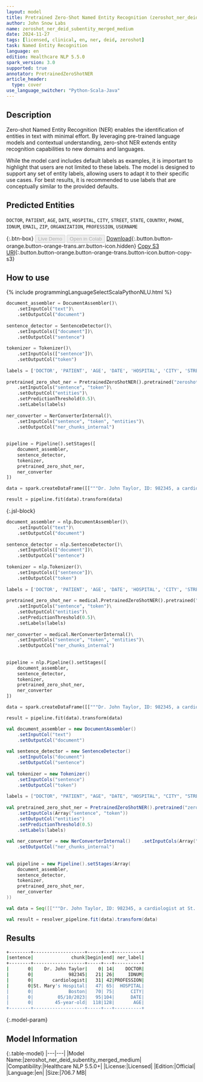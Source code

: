 ```yaml
---
layout: model
title: Pretrained Zero-Shot Named Entity Recognition (zeroshot_ner_deid_subentity_merged_medium)
author: John Snow Labs
name: zeroshot_ner_deid_subentity_merged_medium
date: 2024-11-27
tags: [licensed, clinical, en, ner, deid, zeroshot]
task: Named Entity Recognition
language: en
edition: Healthcare NLP 5.5.0
spark_version: 3.0
supported: true
annotator: PretrainedZeroShotNER
article_header:
  type: cover
use_language_switcher: "Python-Scala-Java"
---
```


## Description

Zero-shot Named Entity Recognition (NER) enables the identification of entities in text with minimal effort. By leveraging pre-trained language models and contextual understanding, zero-shot NER extends entity recognition capabilities to new domains and languages.
 
While the model card includes default labels as examples, it is important to highlight that users are not limited to these labels. The model is designed to support any set of entity labels, allowing users to adapt it to their specific use cases. For best results, it is recommended to use labels that are conceptually similar to the provided defaults.

## Predicted Entities

`DOCTOR`, `PATIENT`, `AGE`, `DATE`, `HOSPITAL`, `CITY`, `STREET`, `STATE`, `COUNTRY`, `PHONE`, `IDNUM`, `EMAIL`, `ZIP`, `ORGANIZATION`, `PROFESSION`, `USERNAME`

{:.btn-box}
<button class="button button-orange" disabled>Live Demo</button>
<button class="button button-orange" disabled>Open in Colab</button>
[Download](https://s3.amazonaws.com/auxdata.johnsnowlabs.com/clinical/models/zeroshot_ner_deid_subentity_merged_medium_en_5.5.0_3.0_1732701620086.zip){:.button.button-orange.button-orange-trans.arr.button-icon.hidden}
[Copy S3 URI](s3://auxdata.johnsnowlabs.com/clinical/models/zeroshot_ner_deid_subentity_merged_medium_en_5.5.0_3.0_1732701620086.zip){:.button.button-orange.button-orange-trans.button-icon.button-copy-s3}

## How to use



<div class="tabs-box" markdown="1">
{% include programmingLanguageSelectScalaPythonNLU.html %}
  
```python
document_assembler = DocumentAssembler()\
    .setInputCol("text")\
    .setOutputCol("document")
 
sentence_detector = SentenceDetector()\
    .setInputCols(["document"])\
    .setOutputCol("sentence")
 
tokenizer = Tokenizer()\
    .setInputCols(["sentence"])\
    .setOutputCol("token")
 
labels = ['DOCTOR', 'PATIENT', 'AGE', 'DATE', 'HOSPITAL', 'CITY', 'STREET', 'STATE', 'COUNTRY', 'PHONE', 'IDNUM', 'EMAIL', 'ZIP', 'ORGANIZATION', 'PROFESSION', 'USERNAME'] # You can change the entities
 
pretrained_zero_shot_ner = PretrainedZeroShotNER().pretrained("zeroshot_ner_deid_subentity_merged_medium", "en", "clinical/models")\
    .setInputCols("sentence", "token")\
    .setOutputCol("entities")\
    .setPredictionThreshold(0.5)\
    .setLabels(labels)
 
ner_converter = NerConverterInternal()\
    .setInputCols("sentence", "token", "entities")\
    .setOutputCol("ner_chunks_internal")
 
 
pipeline = Pipeline().setStages([
    document_assembler,
    sentence_detector,
    tokenizer,
    pretrained_zero_shot_ner,
    ner_converter
])

data = spark.createDataFrame([["""Dr. John Taylor, ID: 982345, a cardiologist at St. Mary's Hospital in Boston, was contacted on 05/10/2023 regarding a 45-year-old."""]]).toDF("text")

result = pipeline.fit(data).transform(data)
```

{:.jsl-block}
```python
document_assembler = nlp.DocumentAssembler()\
    .setInputCol("text")\
    .setOutputCol("document")
 
sentence_detector = nlp.SentenceDetector()\
    .setInputCols(["document"])\
    .setOutputCol("sentence")
 
tokenizer = nlp.Tokenizer()\
    .setInputCols(["sentence"])\
    .setOutputCol("token")
 
labels = ['DOCTOR', 'PATIENT', 'AGE', 'DATE', 'HOSPITAL', 'CITY', 'STREET', 'STATE', 'COUNTRY', 'PHONE', 'IDNUM', 'EMAIL','ZIP', 'ORGANIZATION', 'PROFESSION', 'USERNAME']
 
pretrained_zero_shot_ner = medical.PretrainedZeroShotNER().pretrained("zeroshot_ner_deid_subentity_merged_medium", "en", "clinical/models")\
    .setInputCols("sentence", "token")\
    .setOutputCol("entities")\
    .setPredictionThreshold(0.5)\
    .setLabels(labels)
 
ner_converter = medical.NerConverterInternal()\
    .setInputCols("sentence", "token", "entities")\
    .setOutputCol("ner_chunks_internal")
 
 
pipeline = nlp.Pipeline().setStages([
    document_assembler,
    sentence_detector,
    tokenizer,
    pretrained_zero_shot_ner,
    ner_converter
])

data = spark.createDataFrame([["""Dr. John Taylor, ID: 982345, a cardiologist at St. Mary's Hospital in Boston, was contacted on 05/10/2023 regarding a 45-year-old."""]]).toDF("text")

result = pipeline.fit(data).transform(data)
```
```scala
val document_assembler = new DocumentAssembler()
    .setInputCol("text")
    .setOutputCol("document")
 
val sentence_detector = new SentenceDetector()
    .setInputCols("document")
    .setOutputCol("sentence")
 
val tokenizer = new Tokenizer()
    .setInputCols("sentence")
    .setOutputCol("token")
 
labels = ["DOCTOR", "PATIENT", "AGE", "DATE", "HOSPITAL", "CITY", "STREET", "STATE", "COUNTRY", "PHONE", "IDNUM", "EMAIL", "ZIP", "ORGANIZATION", "PROFESSION", "USERNAME"]
 
val pretrained_zero_shot_ner = PretrainedZeroShotNER().pretrained("zeroshot_ner_deid_subentity_merged_medium", "en", "clinical/models")
    .setInputCols(Array("sentence", "token"))
    .setOutputCol("entities")
    .setPredictionThreshold(0.5)
    .setLabels(labels)
 
val ner_converter = new NerConverterInternal()    .setInputCols(Array("sentence", "token", "entities"))
    .setOutputCol("ner_chunks_internal")
 
 
val pipeline = new Pipeline().setStages(Array(
    document_assembler,
    sentence_detector,
    tokenizer,
    pretrained_zero_shot_ner,
    ner_converter
))

val data = Seq([["""Dr. John Taylor, ID: 982345, a cardiologist at St. Mary's Hospital in Boston, was contacted on 05/10/2023 regarding a 45-year-old."""]]).toDF("text")

val result = resolver_pipeline.fit(data).transform(data)
```
</div>

## Results

```bash
+--------+-------------------+-----+---+----------+
|sentence|              chunk|begin|end| ner_label|
+--------+-------------------+-----+---+----------+
|       0|    Dr. John Taylor|    0| 14|    DOCTOR|
|       0|             982345|   21| 26|     IDNUM|
|       0|       cardiologist|   31| 42|PROFESSION|
|       0|St. Mary's Hospital|   47| 65|  HOSPITAL|
|       0|             Boston|   70| 75|      CITY|
|       0|         05/10/2023|   95|104|      DATE|
|       0|        45-year-old|  118|128|       AGE|
+--------+-------------------+-----+---+----------+
```

{:.model-param}
## Model Information

{:.table-model}
|---|---|
|Model Name:|zeroshot_ner_deid_subentity_merged_medium|
|Compatibility:|Healthcare NLP 5.5.0+|
|License:|Licensed|
|Edition:|Official|
|Language:|en|
|Size:|706.7 MB|

